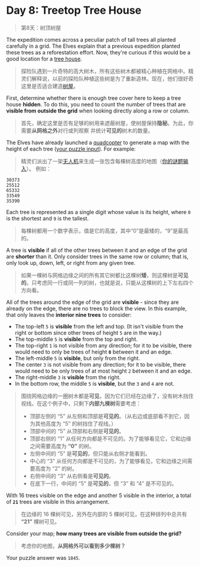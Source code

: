 # Day 8: Treetop Tree House

> 第8天：树顶树屋

The expedition comes across a peculiar patch of tall trees all planted carefully in a grid. The Elves explain that a previous expedition planted these trees as a reforestation effort. Now, they're curious if this would be a good location for a [tree house](https://en.wikipedia.org/wiki/Tree_house).

> 探险队遇到一片奇特的高大树木，所有这些树木都被精心种植在网格中。精灵们解释说，以前的探险队种植这些树是为了重新造林。现在，他们很好奇这里是否适合建造[树屋](https://en.wikipedia.org/wiki/Tree_house)。

First, determine whether there is enough tree cover here to keep a tree house **hidden**. To do this, you need to count the number of trees that are **visible from outside the grid** when looking directly along a row or column.

> 首先，确定这里是否有足够的树用来遮蔽树屋，使树屋保持**隐秘**。为此，你需要**从网格之外**对行或列观察  并统计**可见的**树木的数量。

The Elves have already launched a [quadcopter](https://en.wikipedia.org/wiki/Quadcopter) to generate a map with the height of each tree ([your puzzle input](day08.txt)). For example:

> 精灵们派出了一架[无人机](https://en.wikipedia.org/wiki/Quadcopter)来生成一张包含每棵树高度的地图（[你的谜题输入](day08.txt)）。 例如：

```
30373
25512
65332
33549
35390
```

Each tree is represented as a single digit whose value is its height, where `0` is the shortest and `9` is the tallest.

> 每棵树都用一个数字表示，值是它的高度，其中“0”是最矮的，“9”是最高的。

A tree is **visible** if all of the other trees between it and an edge of the grid are **shorter** than it. Only consider trees in the same row or column; that is, only look up, down, left, or right from any given tree.

> 如果一棵树与网格边缘之间的所有其它树都比这棵树**矮**，则这棵树是**可见的**。只考虑同一行或同一列的树，也就是说，只能从这棵树的上下左右四个方向看。

All of the trees around the edge of the grid are **visible** - since they are already on the edge, there are no trees to block the view. In this example, that only leaves the **interior nine trees** to consider:

- The top-left `5` is **visible** from the left and top. (It isn't visible from the right or bottom since other trees of height `5` are in the way.)
- The top-middle `5` is **visible** from the top and right.
- The top-right `1` is not visible from any direction; for it to be visible, there would need to only be trees of height **`0`** between it and an edge.
- The left-middle `5` is **visible**, but only from the right.
- The center `3` is not visible from any direction; for it to be visible, there would need to be only trees of at most height `2` between it and an edge.
- The right-middle `3` is **visible** from the right.
- In the bottom row, the middle `5` is **visible**, but the `3` and `4` are not.

> 围绕网格边缘的一圈树木都是**可见**，因为它们已经在边缘了，没有树木挡住视线。在这个例子中，只剩下**内部九棵树**需要考虑：
>
> - 顶部左侧的 “5” 从左侧和顶部是**可见的**。（从右边或底部看不到它，因为其他高度为 “5” 的树挡住了视线。）
> - 顶部中间的 “5” 从顶部和右侧是**可见的**。
> - 顶部右侧的 “1” 从任何方向都是不可见的。为了能够看见它，它和边缘之间需要高度为 **“0”** 的树。
> - 左侧中间的 “5” 是**可见的**，但只能从右侧才能看到。
> - 中心的 “3” 从任何方向都是不可见的，为了能够看见，它和边缘之间需要高度为 “2” 的树。
> - 右侧中间的 “3” 从右侧看是**可见的**。
> - 在底下一行，中间的 “5” 是**可见的**，但 “3” 和 “4” 是不可见的。

With 16 trees visible on the edge and another 5 visible in the interior, a total of **`21`** trees are visible in this arrangement.

> 在边缘的 16 棵树可见，另外在内部的 5 棵树可见，在这种排列中总共有 **“21”** 棵树可见。

Consider your map; **how many trees are visible from outside the grid?**

> 考虑你的地图，**从网格外可以看到多少棵树？**

Your puzzle answer was `1845`.
